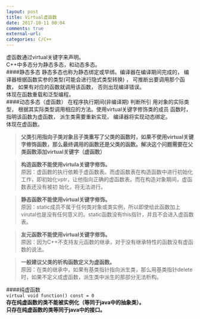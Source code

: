 ```yaml
---
layout: post
title: Virtual虚函数
date: 2017-10-11 00:04
comments: true
external-url:
categories: C/C++
---
```


  虚函数通过virtual关键字来声明。  
C++中多态分为静态多态，和动态多态。  
####静态多态
静态多态也称为静态绑定或早绑。编译器在编译期间完成的， 编译器根据函数实参的类型(可能会进行隐式类型转换) ， 可推断出要调用那个函数， 如果有对应的函数就调用该函数， 否则出现编译错误。  
体现在函数重载和泛型编程。  
####动态多态（虚函数） 
在程序执行期间(非编译期) 判断所引 用对象的实际类型， 根据其实际类型调用相应的方法。使用virtual关键字修饰类的成员 函数时， 指明该函数为虚函数， 派生类需要重新实现， 编译器将实现动态绑定。  
体现在虚函数。  

> **父类引用指向子类对象且子类重写了父类的函数时，如果不使用virtual关键字修饰函数，那么最终调用的函数还是父类的函数。解决这个问题需要在父类函数添加virtual关键字（虚函数）**

> **构造函数不能使用virtula关键字修饰。**  
 原因：虚函数的执行依赖于虚函数表。而虚函数表在构造函数中进行初始化工作，即初始化vptr，让他指向正确的虚函数表。而在构造对象期间，虚函数表还没有被初 始化，将无法进行。 
 
 > **静态函数不能使用virtual关键字修饰。**  
 原因：static成员不属于任何类对象或类实例，所以即使给此函数加上virutal也是没有任何意义的。static函数没有this指针，并且不会进入虚函数表。
 
 > **友元函数不能使用virtual关键字修饰。**  
 原因：因为C++不支持友元函数的继承，对于没有继承特性的函数没有虚函数的说法。
 
 > **一般建议父类的析构函数定义为虚函数。**  
 原因：在类的继承中，如果有基类指针指向派生类，那么用基类指针delete时，如果不定义成虚函数，派生类中派生的那部分无法析构。
 
####纯虚函数  
`virtual void function() const = 0`  
**存在纯虚函数的类不能被实例化（等同于java中的抽象类）。**  
**只存在纯虚函数的类等同于java中的接口。**